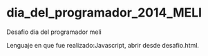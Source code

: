 dia_del_programador_2014_MELI
=============================

Desafio dia del programador meli


Lenguaje en que fue realizado:Javascript, abrir desde desafio.html.
